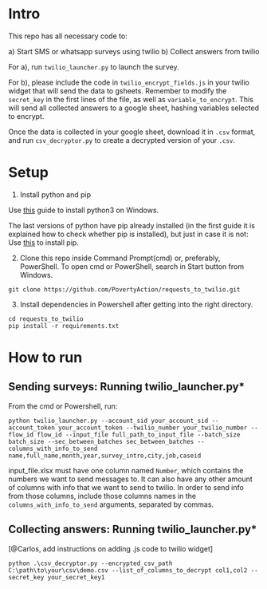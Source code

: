 # Intro

This repo has all necessary code to:

a) Start SMS or whatsapp surveys using twilio
b) Collect answers from twilio

For a), run `twilio_launcher.py` to launch the survey.

For b), please include the code in `twilio_encrypt_fields.js` in your twilio widget that will send the data to gsheets. Remember to modify the `secret_key` in the first lines of the file, as well as `variable_to_encrypt`. This will send all collected answers to a google sheet, hashing variables selected to encrypt.

Once the data is collected in your google sheet, download it in `.csv` format, and run `csv_decryptor.py` to create a decrypted version of your `.csv`.

# Setup

1. Install python and pip

Use [this](https://phoenixnap.com/kb/how-to-install-python-3-windows) guide to install python3 on Windows.

The last versions of python have pip already installed (in the first guide it is explained how to check whether pip is installed), but just in case it is not: Use [this](https://www.liquidweb.com/kb/install-pip-windows/) to install pip.

2. Clone this repo inside Command Prompt(cmd) or, preferably, PowerShell. To open cmd or PowerShell, search in Start button from Windows.

`git clone https://github.com/PovertyAction/requests_to_twilio.git`

3. Install dependencies in Powershell after getting into the right directory.

`cd requests_to_twilio` </br>
`pip install -r requirements.txt`

# How to run

## Sending surveys: Running twilio_launcher.py*

From the cmd or Powershell, run:

`python twilio_launcher.py --account_sid your_account_sid --account_token your_account_token --twilio_number your_twilio_number --flow_id flow_id --input_file full_path_to_input_file --batch_size batch_size --sec_between_batches sec_between_batches --columns_with_info_to_send name,full_name,month,year,survey_intro,city,job,caseid`

input_file.xlsx must have one column named `Number`, which contains the numbers we want to send messages to. It can also have any other amount of columns with info that we want to send to twilio.  In order to send info from those columns, include those columns names in the `columns_with_info_to_send` arguments, separated by commas.

## Collecting answers: Running twilio_launcher.py*

[@Carlos, add instructions on adding .js code to twilio widget]

`python .\csv_decryptor.py --encrypted_csv_path C:\path\to\your\csv\demo.csv --list_of_columns_to_decrypt col1,col2 --secret_key your_secret_key1`
